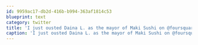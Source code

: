 ```yaml
---
id: 9959ac17-db2d-416b-b994-363af1814c53
blueprint: text
category: twitter
title: 'I just ousted Daina L. as the mayor of Maki Sushi on @foursquare! http://4sq.com/d0l3lj'
caption: 'I just ousted Daina L. as the mayor of Maki Sushi on @foursquare! http://4sq.com/d0l3lj'
---
```

